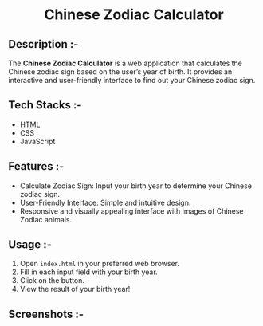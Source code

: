 # <p align="center">Chinese Zodiac Calculator</p>

## Description :-

The **Chinese Zodiac Calculator** is a web application that calculates the Chinese zodiac sign based on the user’s year of birth. It provides an interactive and user-friendly interface to find out your Chinese zodiac sign.

## Tech Stacks :-

- HTML
- CSS
- JavaScript

## Features :-

- Calculate Zodiac Sign: Input your birth year to determine your Chinese zodiac sign.
- User-Friendly Interface: Simple and intuitive design.
- Responsive and visually appealing interface with images of Chinese Zodiac animals.

## Usage :-

1. Open `index.html` in your preferred web browser.
2. Fill in each input field with your birth year.
3. Click on the button.
4. View the result of your birth year!

## Screenshots :-


